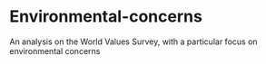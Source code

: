 # Environmental-concerns
An analysis on the World Values Survey, with a particular focus on environmental concerns
